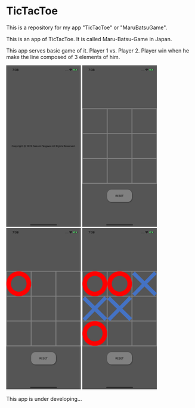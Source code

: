 # TicTacToe
This is a repository for my app "TicTacToe" or "MaruBatsuGame".

This is an app of TicTacToe.
It is called Maru-Batsu-Game in Japan.

This app serves basic game of it.
Player 1 vs. Player 2.
Player win when he make the line composed of 3 elements of him.

<img src="src/TicTacToe1.png" width="200" /> <img src="src/TicTacToe2.png" width="200" /> <img src="src/TicTacToe3.png" width="200" /> <img src="src/TicTacToe4.png" width="200" />

This app is under developing...
